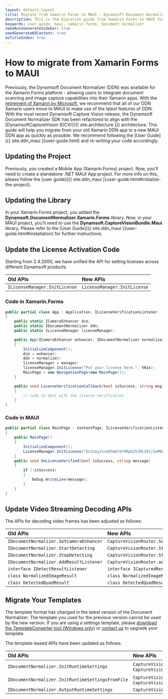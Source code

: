 ```yaml
---
layout: default-layout
title: Migrate from Xamarin Forms to MAUI - Dynamsoft Document Normalizer for MAUI
description: This is the migration guide from Xamarin Forms to MAUI for the Dynamsoft Document Normalizer
keywords: user guide, maui, xamarin forms, document normalizer
needAutoGenerateSidebar: true
needGenerateH3Content: true
noTitleIndex: true
---
```


# How to migrate from Xamarin Forms to MAUI

Previously, the Dynamsoft Document Normalizer (DDN) was available for the Xamarin.Forms platform - allowing users to integrate document scanning and image capture capabilities into their Xamarin apps. With the [retirement of Xamarin by Microsoft](https://dotnet.microsoft.com/en-us/platform/support/policy/xamarin), we recommend that all of our DDN Xamarin users move to MAUI to make use of the latest features of DDN. With the most recent Dynamsoft Capture Vision release, the Dynamsoft Document Normalizer SDK has been refactored to align with the [DynamsoftCaptureVision (DCV)]({{ site.architecture }}) architecture. This guide will help you migrate from your old Xamarin DDN app to a new MAUI DDN app as quickly as possible. We recommend following the [User Guide]({{ site.ddn_maui }}user-guide.html) and re-writing your code accordingly.

## Updating the Project

Previously, you created a Mobile App (Xamarin.Forms) project. Now, you’ll need to create a standalone .NET MAUI App project. For more info on this, please follow the [user guide]({{ site.ddn_maui }}user-guide.html#initialize-the-project).

## Updating the Library

In your Xamarin.Forms project, you added the **Dynamsoft.DocumentNormalizer.Xamarin.Forms** library. Now, in your MAUI project, you’ll need to use the **Dynamsoft.CaptureVisionBundle.Maui** library. Please refer to the [User Guide]({{ site.ddn_maui }}user-guide.html#installation) for further instructions.

## Update the License Activation Code

Starting from 2.4.2000, we have unified the API for setting licenses across different Dynamsoft products.

| Old APIs | New APIs |
| :----------- | :------- |
| `ILicenseManager.InitLicense` | `LicenseManager.InitLicense` |

### Code in Xamarin.Forms

```c#
public partial class App : Application, ILicenseVerificationListener
{
    public static ICameraEnhancer dce;
    public static IDocumentNormalizer ddn;
    public static ILicenseManager licenseManager;

    public App(ICameraEnhancer enhancer, IDocumentNormalizer normalizer, ILicenseManager manager)
    {
        InitializeComponent();
        dce = enhancer;
        ddn = normalizer;
        licenseManager = manager;
        licenseManager.InitLicense("Put your license here.", this);
        MainPage = new NavigationPage(new MainPage());
    }

    public void LicenseVerificationCallback(bool isSuccess, string msg)
    {
        // code to deal with the license verification
    }
}
```

### Code in MAUI

```c#
public partial class MainPage : ContentPage, ILicenseVerificationListener
{
    public MainPage()
    {
        InitializeComponent();
        LicenseManager.InitLicense("DLS2eyJvcmdhbml6YXRpb25JRCI6IjIwMDAwMSJ9", this);
    }
    public void OnLicenseVerified(bool isSuccess, string message)
    {
        if (!isSuccess)
        {
            Debug.WriteLine(message);
        }
    }
}
```

## Update Video Streaming Decoding APIs

The APIs for decoding video frames has been adjusted as follows:

| Old APIs | New APIs |
| :----------- | :------- |
| `IDocumentNormalizer.SetCameraEnhancer` | `CaptureVisionRouter.SetInput` |
| `IDocumentNormalizer.StartDetecting` | `CaptureVisionRouter.StartCapturing` |
| `IDocumentNormalizer.StopDetecting` | `CaptureVisionRouter.StopCapturing` |
| `IDocumentNormalizer.AddResultListener` | `CaptureVisionRouter.addResultReceiver` |
| `interface IDetectResultListener` | `interface ICapturedResultReceiver` |
| `class NormalizedImageResult` | `class NormalizedImageResultItem` |
| `class DetectedQuadResult` | `class DetectedQuadResultItem` |

## Migrate Your Templates

The template format has changed in the latest version of the Document Normalizer. The template you used for the previous version cannot be used by the new version. If you are using a settings template, please <a href="https://download2.dynamsoft.com/dcv/TemplateConverter.zip" target="_blank">download the TemplateConverter tool (Windows only)</a> or <a href="https://www.dynamsoft.com/company/customer-service/#contact" target="_blank">contact us</a> to upgrade your template.

The template-based APIs have been updated as follows:

| Old APIs | New APIs |
| :----------- | :------- |
| `IDocumentNormalizer.InitRuntimeSettings` | `CaptureVisionRouter.InitSettings` or `CaptureVisionRouter.InitSettingsFromFileAsync` |
| `IDocumentNormalizer.InitRuntimeSettingsFromFile` | `CaptureVisionRouter.InitSettingsFromFile` or `CaptureVisionRouter.InitSettingsFromFileAsync` |
| `IDocumentNormalizer.OutputRuntimeSettings` | `CaptureVisionRouter.OutputSettings` |

